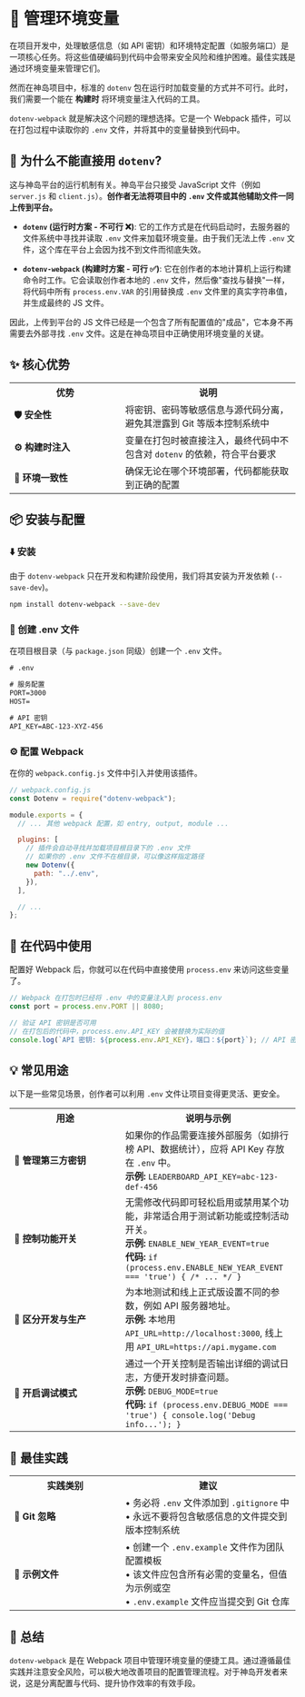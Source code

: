# 🔑 管理环境变量

在项目开发中，处理敏感信息（如 API 密钥）和环境特定配置（如服务端口）是一项核心任务。将这些值硬编码到代码中会带来安全风险和维护困难。最佳实践是通过环境变量来管理它们。

然而在神岛项目中，标准的 `dotenv` 包在运行时加载变量的方式并不可行。此时，我们需要一个能在 **构建时** 将环境变量注入代码的工具。

`dotenv-webpack` 就是解决这个问题的理想选择。它是一个 Webpack 插件，可以在打包过程中读取你的 `.env` 文件，并将其中的变量替换到代码中。

## 🤔 为什么不能直接用 `dotenv`?

这与神岛平台的运行机制有关。神岛平台只接受 JavaScript 文件（例如 `server.js` 和 `client.js`）。**创作者无法将项目中的 `.env` 文件或其他辅助文件一同上传到平台。**

- **`dotenv` (运行时方案 - 不可行 ❌)**: 它的工作方式是在代码启动时，去服务器的文件系统中寻找并读取 `.env` 文件来加载环境变量。由于我们无法上传 `.env` 文件，这个库在平台上会因为找不到文件而彻底失效。

- **`dotenv-webpack` (构建时方案 - 可行 ✅)**: 它在创作者的本地计算机上运行构建命令时工作。它会读取创作者本地的 `.env` 文件，然后像"查找与替换"一样，将代码中所有 `process.env.VAR` 的引用替换成 `.env` 文件里的真实字符串值，并生成最终的 JS 文件。

因此，上传到平台的 JS 文件已经是一个包含了所有配置值的"成品"，它本身不再需要去外部寻找 `.env` 文件。这是在神岛项目中正确使用环境变量的关键。

## ✨ 核心优势

<table>
  <tr>
    <th width="180">优势</th>
    <th>说明</th>
  </tr>
  <tr>
    <td><b>🛡️ 安全性</b></td>
    <td>将密钥、密码等敏感信息与源代码分离，避免其泄露到 Git 等版本控制系统中</td>
  </tr>
  <tr>
    <td><b>⚙️ 构建时注入</b></td>
    <td>变量在打包时被直接注入，最终代码中不包含对 <code>dotenv</code> 的依赖，符合平台要求</td>
  </tr>
  <tr>
    <td><b>🤝 环境一致性</b></td>
    <td>确保无论在哪个环境部署，代码都能获取到正确的配置</td>
  </tr>
</table>

## 📦 安装与配置

### ⬇️ 安装

由于 `dotenv-webpack` 只在开发和构建阶段使用，我们将其安装为开发依赖 (`--save-dev`)。

```bash
npm install dotenv-webpack --save-dev
```

### 📝 创建 .env 文件

在项目根目录（与 `package.json` 同级）创建一个 `.env` 文件。

```txt
# .env

# 服务配置
PORT=3000
HOST=

# API 密钥
API_KEY=ABC-123-XYZ-456
```

### ⚙️ 配置 Webpack

在你的 `webpack.config.js` 文件中引入并使用该插件。

```javascript
// webpack.config.js
const Dotenv = require("dotenv-webpack");

module.exports = {
  // ... 其他 webpack 配置，如 entry, output, module ...

  plugins: [
    // 插件会自动寻找并加载项目根目录下的 .env 文件
    // 如果你的 .env 文件不在根目录，可以像这样指定路径
    new Dotenv({
      path: "../.env",
    }),
  ],

  // ...
};
```

## 🚀 在代码中使用

配置好 Webpack 后，你就可以在代码中直接使用 `process.env` 来访问这些变量了。

```javascript
// Webpack 在打包时已经将 .env 中的变量注入到 process.env
const port = process.env.PORT || 8080;

// 验证 API 密钥是否可用
// 在打包后的代码中，process.env.API_KEY 会被替换为实际的值
console.log(`API 密钥: ${process.env.API_KEY}，端口：${port}`); // API 密钥: ABC-123-XYZ-456，端口：3000
```

## 💡 常见用途

以下是一些常见场景，创作者可以利用 `.env` 文件让项目变得更灵活、更安全。

<table>
  <tr>
    <th width="180">用途</th>
    <th>说明与示例</th>
  </tr>
  <tr>
    <td><b>🔌 管理第三方密钥</b></td>
    <td>
      如果你的作品需要连接外部服务（如排行榜 API、数据统计），应将 API Key 存放在 <code>.env</code> 中。<br>
      <b>示例:</b> <code>LEADERBOARD_API_KEY=abc-123-def-456</code>
    </td>
  </tr>
  <tr>
    <td><b>🚩 控制功能开关</b></td>
    <td>
      无需修改代码即可轻松启用或禁用某个功能，非常适合用于测试新功能或控制活动开关。<br>
      <b>示例:</b> <code>ENABLE_NEW_YEAR_EVENT=true</code><br>
      <b>代码:</b> <code>if (process.env.ENABLE_NEW_YEAR_EVENT === 'true') { /* ... */ }</code>
    </td>
  </tr>
  <tr>
    <td><b>🔧 区分开发与生产</b></td>
    <td>
      为本地测试和线上正式版设置不同的参数，例如 API 服务器地址。<br>
      <b>示例:</b> 本地用 <code>API_URL=http://localhost:3000</code>, 线上用 <code>API_URL=https://api.mygame.com</code>
    </td>
  </tr>
    <tr>
    <td><b>🐛 开启调试模式</b></td>
    <td>
      通过一个开关控制是否输出详细的调试日志，方便开发时排查问题。<br>
      <b>示例:</b> <code>DEBUG_MODE=true</code><br>
      <b>代码:</b> <code>if (process.env.DEBUG_MODE === 'true') { console.log('Debug info...'); }</code>
    </td>
  </tr>
</table>

## 🌟 最佳实践

<table>
  <tr>
    <th width="180">实践类别</th>
    <th>建议</th>
  </tr>
  <tr>
    <td><b>🚫 Git 忽略</b></td>
    <td>
      • 务必将 <code>.env</code> 文件添加到 <code>.gitignore</code> 中<br>
      • 永远不要将包含敏感信息的文件提交到版本控制系统
    </td>
  </tr>
  <tr>
    <td><b>📄 示例文件</b></td>
    <td>
      • 创建一个 <code>.env.example</code> 文件作为团队配置模板<br>
      • 该文件应包含所有必需的变量名，但值为示例或空<br>
      • <code>.env.example</code> 文件应当提交到 Git 仓库
    </td>
  </tr>
</table>

## 📝 总结

`dotenv-webpack` 是在 Webpack 项目中管理环境变量的便捷工具。通过遵循最佳实践并注意安全风险，可以极大地改善项目的配置管理流程。对于神岛开发者来说，这是分离配置与代码、提升协作效率的有效手段。
